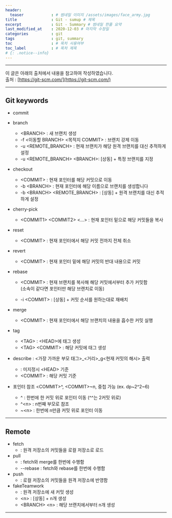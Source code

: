 ```yaml
---
header:
  teaser            : # 썸네일 이미지 /assets/images/face_army.jpg
title               : Git - sumup # 제목
excerpt             : Git - Summary # 썸네일 한줄 요약
last_modified_at    : 2020-12-03 # 마지막 수정일
categories          : git
tags                : git, summary
toc                 : # 목차 사용여부
toc_label           : # 목차 제목
# {: .notice--info}
---
```

---
이 글은 아래의 출처에서 내용을 참고하여 작성하였습니다.  
출처 : [https://git-scm.com/](https://git-scm.com/)

---

## Git keywords
  - commit
 
  - branch 
    - \<BRANCH\> : 새 브랜치 생성
    - -f \<이동할 BRANCH\> \<목적지 COMMIT\> : 브랜치 강제 이동
    - -u \<REMOTE_BRANCH\> : 현재 브랜치가 해당 원격 브랜치를 대신 추적하게 설정
    - -u \<REMOTE_BRANCH\> \<BRANCH\>: [상동] + 특정 브랜치를 지정
 
  - checkout 
    - \<COMMIT\> : 현재 포인터를 해당 커밋으로 이동
    - -b \<BRANCH\> : 현재 포인터에 해당 이름으로 브랜치를 생성합니다
    - -b \<BRANCH\> \<REMOTE_BRANCH\> : [상동] + 원격 브랜치를 대신 추적하게 설정
  
  - cherry-pick 
    - \<COMMIT1\> \<COMMIT2\> \<...\> : 현재 포인터 밑으로 해당 커밋들을 복사
 
  - reset 
    - \<COMMIT\> : 현재 포인터에서 해당 커밋 전까지 전체 취소
 
  - revert
    - \<COMMIT\> : 현재 포인터 밑에 해당 커밋의 반대 내용으로 커밋
 
  - rebase 
    - \<COMMIT\> : 현재 브랜치를 복사해 해당 커밋에서부터 추가 커밋함<br>(소속이 같다면 포인터만 해당 브랜치로 이동)
  
    - -i \<COMMIT\> : [상동] + 커밋 순서를 원하는대로 재배치
  
  - merge 
    - \<COMMIT\> : 현재 포인터에서 해당 브랜치의 내용을 흡수한 커밋 실행
  
  - tag
    - \<TAG\> : \<HEAD\>에 태그 생성
    - \<TAG\> \<COMMIT\> : 해당 커밋에 태그 생성

  - describe : \<가장 가까운 부모 태그\>_\<거리\>_g<현재 커밋의 해시> 출력 
    - : 미지정시 \<HEAD\> 기준 
    - \<COMMIT\> : 해당 커밋 기준
  
  - 포인터 참조 \<COMMIT\>^, \<COMMIT\>~n, 중첩 가능 (ex. dp~2^2~6)
    - ^ : 한번에 한 커밋 위로 포인터 이동 (^^는 2커밋 위로)
    - ^\<n\> : n번째 부모로 참조
    - ~\<n\> : 한번에 n만큼 커밋 위로 포인터 이동


---

## Remote
  - fetch
    - : 원격 저장소의 커밋들을 로컬 저장소로 로드
  - pull
    - : fetch와 merge를 한번에 수행함
    - --rebase : fetch와 rebase를 한번에 수행함
  - push
    - : 로컬 저장소의 커밋들을 원격 저장소에 반영함
  - fakeTeamwork
    - : 원격 저장소에 새 커밋 생성
    - \<n\> : [상동] + n개 생성
    - \<BRANCH\> \<n\> : 해당 브랜치에서부터 n개 생성

---
